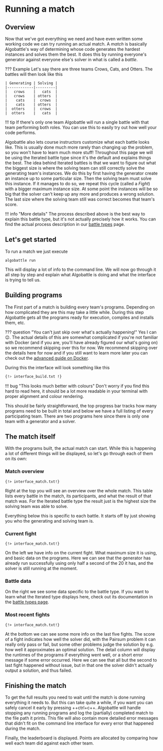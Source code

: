 
# Running a match

## Overview

Now that we've got everything we need and have even written some working code we can try running an actual match.
A _match_ is basically Algobattle's way of determining whose code generates the hardest instances and solves them the
best. It does this by running everyone's generator against everyone else's solver in what is called a _battle_.

??? Example
    Let's say there are three teams Crows, Cats, and Otters. The battles will then look like this

    | Generating | Solving |
    |------------|---------|
    |   crows    |   cats  |
    |   crows    | otters  |
    |    cats    |  crows  |
    |    cats    | otters  |
    |  otters    |  crows  |
    |  otters    |   cats  |

!!! tip
    If there's only one team Algobattle will run a single battle with that team performing both roles. You can use this
    to easily try out how well your code performs.

Algobattle also lets course instructors customize what each battle looks like. This is usually done much more rarely
than changing up the problem, so you won't have to learn much more stuff! Throughout this page we will be using the
Iterated battle type since it's the default and explains things the best. The idea behind Iterated battles is that we
want to figure out what the biggest size is where the solving team can still correctly solve the generating team's
instances. We do this by first having the generator create an instance up to some particular size. Then the solving team
must solve this instance. If it manages to do so, we repeat this cycle (called a _Fight_) with a bigger maximum instance
size. At some point the instances will be so big that the solver can't keep up any more and produces a wrong solution.
The last size where the solving team still was correct becomes that team's score.

!!! info "More details"
    The process described above is the best way to explain this battle type, but it's not actually precisely how it
    works. You can find the actual process description in our [battle types](/advanced/battle_types.md) page.


## Let's get started

To run a match we just execute

```console
algobattle run
```

This will display a lot of info to the command line. We will now go through it all step by step and explain what
Algobattle is doing and what the interface is trying to tell us.

## Building programs

The First part of a match is building every team's programs. Depending on how complicated they are this may take a
little while. During this step Algobattle gets all the programs ready for execution, compiles and installs them, etc.

??? question "You can't just skip over what's actually happening!"
    Yes I can :wink:. The actual details of this are somewhat complicated if you're not familiar with Docker (and if
    you are, you'll have already figured our what's going on) so we recommend skipping over this for now. We recommend
    skipping over the details here for now and if you still want to learn more later you can check out the
    [advanced guide on Docker](/advanced/docker.md#building-images).

During this the interface will look something like this

```{.sh .no-copy}
{!> interface_build.txt !}
```

!!! bug "This looks much better with colours"
    Don't worry if you find this hard to read here, it should be a lot more readable in your terminal with proper
    alignment and colour rendering.

This should be fairly straightforward, the top progress bar tracks how many programs need to be built in total and
below we have a full listing of every participating team. There are two programs here since there is only one team with
a generator and a solver.

## The match itself

With the programs built, the actual match can start. While this is happening a lot of different things will be
displayed, so let's go through each of them on its own:

### Match overview

```console hl_lines="3-8"
{!> interface_match.txt!}
```

Right at the top you will see an overview over the whole match. This table lists every battle in the match, its
participants, and what the result of that match was. For the Iterated battle type the result just is the highest size
the solving team was able to solve.

Everything below this is specific to each battle. It starts off by just showing you who the generating and solving team
is.

### Current fight

```console hl_lines="12-16"
{!> interface_match.txt!}
```

On the left we have info on the current fight. What maximum size it is using, and basic data on the programs. Here we
can see that the generator has already run successfully using only half a second of the 20 it has, and the solver is
still running at the moment.

### Battle data

On the right we see some data specific to the battle type. If you want to learn what the Iterated type displays here,
check out its documentation in the [battle types page](/advanced/battle_types.md#iterated).

### Most recent fights

```console hl_lines="17-26"
{!> interface_match.txt!}
```

At the bottom we can see some more info on the last five fights. The score of a fight indicates how well the solver did,
with the Pairsum problem it can really only pass or fail, but some other problems judge the solution by e.g. how well it
approximates an optimal solution. The detail column will display the runtimes of the programs if everything went well,
or a short error message if some error occurred. Here we can see that all but the second to last fight happened without
issue, but in that one the solver didn't actually output a solution, and thus failed.

## Finishing the match

To get the full results you need to wait until the match is done running everything it needs to. But this can take quite
a while, if you want you can safely cancel it early by pressing ++ctrl+c++.
Algobattle will handle stopping any running programs and log the (partially) completed match to the file path it prints.
This file will also contain more detailed error messages that didn't fit on the command line interface for every error
that happened during the match.

Finally, the leaderboard is displayed. Points are allocated by comparing how well each team did against each other team.
